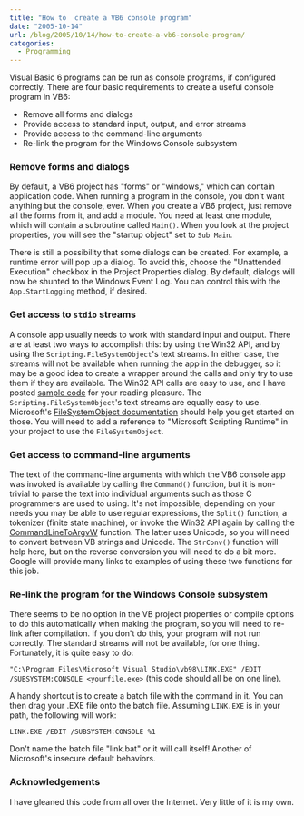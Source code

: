 ```yaml
---
title: "How to  create a VB6 console program"
date: "2005-10-14"
url: /blog/2005/10/14/how-to-create-a-vb6-console-program/
categories:
  - Programming
---
```

Visual Basic 6 programs can be run as console programs, if configured correctly. There are four basic requirements to create a useful console program in VB6:

*   Remove all forms and dialogs
*   Provide access to standard input, output, and error streams
*   Provide access to the command-line arguments
*   Re-link the program for the Windows Console subsystem

### Remove forms and dialogs

By default, a VB6 project has "forms" or "windows," which can contain application code. When running a program in the console, you don't want anything but the console, ever. When you create a VB6 project, just remove all the forms from it, and add a module. You need at least one module, which will contain a subroutine called `Main()`. When you look at the project properties, you will see the "startup object" set to `Sub Main`.

There is still a possibility that some dialogs can be created. For example, a runtime error will pop up a dialog. To avoid this, choose the "Unattended Execution" checkbox in the Project Properties dialog. By default, dialogs will now be shunted to the Windows Event Log. You can control this with the `App.StartLogging` method, if desired.

### Get access to `stdio` streams

A console app usually needs to work with standard input and output. There are at least two ways to accomplish this: by using the Win32 API, and by using the `Scripting.FileSystemObject`'s text streams. In either case, the streams will not be available when running the app in the debugger, so it may be a good idea to create a wrapper around the calls and only try to use them if they are available. The Win32 API calls are easy to use, and I have posted [sample code](https://gist.github.com/xaprb/8492636) for your reading pleasure. The `Scripting.FileSystemObject`'s text streams are equally easy to use. Microsoft's [FileSystemObject documentation](http://msdn.microsoft.com/library/en-us/script56/html/FSOoriFileSystemObject.asp) should help you get started on those. You will need to add a reference to "Microsoft Scripting Runtime" in your project to use the `FileSystemObject`.

### Get access to command-line arguments

The text of the command-line arguments with which the VB6 console app was invoked is available by calling the `Command()` function, but it is non-trivial to parse the text into individual arguments such as those C programmers are used to using. It's not impossible; depending on your needs you may be able to use regular expressions, the `Split()` function, a tokenizer (finite state machine), or invoke the Win32 API again by calling the [CommandLineToArgvW](http://msdn.microsoft.com/library/en-us/shellcc/platform/shell/reference/functions/commandlinetoargv.asp) function. The latter uses Unicode, so you will need to convert between VB strings and Unicode. The `StrConv()` function will help here, but on the reverse conversion you will need to do a bit more. Google will provide many links to examples of using these two functions for this job.

### Re-link the program for the Windows Console subsystem

There seems to be no option in the VB project properties or compile options to do this automatically when making the program, so you will need to re-link after compilation. If you don't do this, your program will not run correctly. The standard streams will not be available, for one thing. Fortunately, it is quite easy to do:

`"C:\Program Files\Microsoft Visual Studio\vb98\LINK.EXE" /EDIT /SUBSYSTEM:CONSOLE <yourfile.exe>` (this code should all be on one line).

A handy shortcut is to create a batch file with the command in it. You can then drag your .EXE file onto the batch file. Assuming `LINK.EXE` is in your path, the following will work:

`LINK.EXE /EDIT /SUBSYSTEM:CONSOLE %1`

Don't name the batch file "link.bat" or it will call itself! Another of Microsoft's insecure default behaviors.

### Acknowledgements

I have gleaned this code from all over the Internet. Very little of it is my own.


